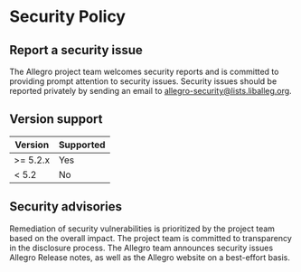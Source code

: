 # Security Policy

## Report a security issue

The Allegro project team welcomes security reports and is committed to
providing prompt attention to security issues. Security issues should be
reported privately by sending an email to
<allegro-security@lists.liballeg.org>.

## Version support

| Version | Supported          |
| ------- | ------------------ |
| >= 5.2.x| Yes                |
| < 5.2   | No                 |

## Security advisories

Remediation of security vulnerabilities is prioritized by the project team
based on the overall impact. The project team is committed to transparency in
the disclosure process. The Allegro team announces security issues Allegro
Release notes, as well as the Allegro website on a best-effort basis.
